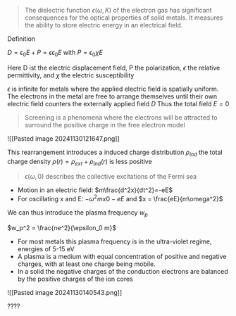 > The dielectric function $\epsilon(\omega,K)$ of the electron gas has significant consequences for the optical properties of solid metals. It measures the ability to store electric energy in an electrical field.

Definition

$D = \epsilon_0 E + P = \epsilon \epsilon_0 E$  with $P = \epsilon_0 \chi E$ 

Here D ist the electric displacement field, P the polarization, $\epsilon$ the relative permittivity, and $\chi$ the electric susceptibility

$\epsilon$ is infinite for metals where the applied electric field is spatially uniform. The electrons in the metal are free to arrange themselves until their own electric field counters the externally applied field $D$ Thus the total field $E=0$ 

> Screening is a phenomena where the electrons will be attracted to surround the positive charge in the free electron model

![[Pasted image 20241130121647.png]]

This rearrangement introduces a induced charge distribution $\rho_{ind}$ the total charge density $\rho(r) = \rho_{ext} + \rho_{ind}(r)$ is less positive

> $\epsilon(\omega,0)$ describes the collective excitations of the Fermi sea

+ Motion in an electric field: $m\frac{d^2x}{dt^2}=-eE$ 
+ For oscillating x and E: $-\omega^2 mx 0 -eE$ and $x = \frac{eE}{m\omega^2}$ 

We can thus introduce the plasma frequency $w_p$ 

$w_p^2 = \frac{ne^2}{\epsilon_0 m}$ 

+ For most metals this plasma frequency is in the ultra-violet regime, energies of 5-15 eV
+ A plasma is a medium with equal concentration of positive and negative charges, with at least one charge being mobile.
+ In a solid the negative charges of the conduction electrons are balanced by the positive charges of the ion cores

![[Pasted image 20241130140543.png]]

????




